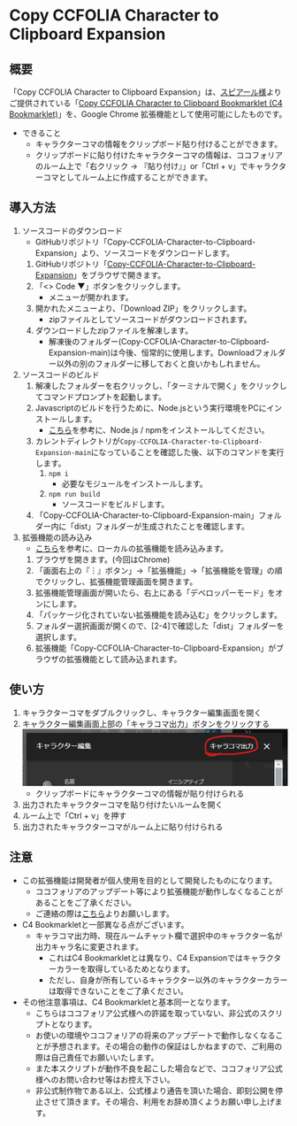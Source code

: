 # Copy CCFOLIA Character to Clipboard Expansion
## 概要
「Copy CCFOLIA Character to Clipboard Expansion」は、[スピアール様](https://twitter.com/Spealthon)よりご提供されている「[Copy CCFOLIA Character to Clipboard Bookmarklet (C4 Bookmarklet)](https://twitter.com/Spealthon/status/1524041818929004545)」を、Google Chrome 拡張機能として使用可能にしたものです。

- できること
    - キャラクターコマの情報をクリップボード貼り付けることができます。
    - クリップボードに貼り付けたキャラクターコマの情報は、ココフォリアのルーム上で「右クリック -> 『貼り付け』」or「Ctrl + v」でキャラクターコマとしてルーム上に作成することができます。

## 導入方法
1. ソースコードのダウンロード
    - GitHubリポジトリ「Copy-CCFOLIA-Character-to-Clipboard-Expansion」より、ソースコードをダウンロードします。
    1. GitHubリポジトリ「[Copy-CCFOLIA-Character-to-Clipboard-Expansion](https://github.com/LyriDev/Copy-CCFOLIA-Character-to-Clipboard-Expansion)」をブラウザで開きます。
    2. 「<> Code ▼」ボタンをクリックします。
        - メニューが開かれます。
    3. 開かれたメニューより、「Download ZIP」をクリックします。
        - zipファイルとしてソースコードがダウンロードされます。
    4. ダウンロードしたzipファイルを解凍します。
        - 解凍後のフォルダー(Copy-CCFOLIA-Character-to-Clipboard-Expansion-main)は今後、恒常的に使用します。Downloadフォルダー以外の別のフォルダーに移しておくと良いかもしれません。
2. ソースコードのビルド
    1. 解凍したフォルダーを右クリックし、「ターミナルで開く」をクリックしてコマンドプロンプトを起動します。
    2. Javascriptのビルドを行うために、Node.jsという実行環境をPCにインストールします。
        - [こちら](https://qiita.com/taiponrock/items/9001ae194571feb63a5e)を参考に、Node.js / npmをインストールしてください。
    3. カレントディレクトリが`Copy-CCFOLIA-Character-to-Clipboard-Expansion-main`になっていることを確認した後、以下のコマンドを実行します。
        1. `npm i`
            - 必要なモジュールをインストールします。
        2. `npm run build`
            - ソースコードをビルドします。
    4. 「Copy-CCFOLIA-Character-to-Clipboard-Expansion-main」フォルダー内に「dist」フォルダーが生成されたことを確認します。
3. 拡張機能の読み込み
    - [こちら](https://note.com/cute_echium873/n/n997dcf40b3a1)を参考に、ローカルの拡張機能を読み込みます。
    1. ブラウザを開きます。(今回はChrome)
    2. 「画面右上の『︙』ボタン」->「拡張機能」->「拡張機能を管理」の順でクリックし、拡張機能管理画面を開きます。
    3. 拡張機能管理画面が開いたら、右上にある「デベロッパーモード」をオンにします。
    4. 「パッケージ化されていない拡張機能を読み込む」をクリックします。
    5. フォルダー選択画面が開くので、[2-4]で確認した「dist」フォルダーを選択します。
    6. 拡張機能「Copy-CCFOLIA-Character-to-Clipboard-Expansion」がブラウザの拡張機能として読み込まれます。

## 使い方
1. キャラクターコマをダブルクリックし、キャラクター編集画面を開く
2. キャラクター編集画面上部の「キャラコマ出力」ボタンをクリックする
    ![画面プレビュー](./README/image.png)
    - クリップボードにキャラクターコマの情報が貼り付けられる
3. 出力されたキャラクターコマを貼り付けたいルームを開く
4. ルーム上で「Ctrl + v」を押す
5. 出力されたキャラクターコマがルーム上に貼り付けられる

## 注意
- この拡張機能は開発者が個人使用を目的として開発したものになります。
    - ココフォリアのアップデート等により拡張機能が動作しなくなることがあることをご了承ください。
    - ご連絡の際は[こちら](https://twitter.com/Lyri_TheHound)よりお願いします。
- C4 Bookmarkletと一部異なる点がございます。
    - キャラコマ出力時、現在ルームチャット欄で選択中のキャラクター名が出力キャラ名に変更されます。
        - これはC4 Bookmarkletとは異なり、C4 Expansionではキャラクターカラーを取得しているためとなります。
        - ただし、自身が所有しているキャラクター以外のキャラクターカラーは取得できないことをご了承ください。
- その他注意事項は、C4 Bookmarkletと基本同一となります。
    - こちらはココフォリア公式様への許諾を取っていない、非公式のスクリプトとなります。
    - お使いの環境やココフォリアの将来のアップデートで動作しなくなることが予想されます。その場合の動作の保証はしかねますので、ご利用の際は自己責任でお願いいたします。
    - また本スクリプトが動作不良を起こした場合などで、ココフォリア公式様へのお問い合わせ等はお控え下さい。
    - 非公式制作物である以上、公式様より通告を頂いた場合、即刻公開を停止させて頂きます。その場合、利用をお辞め頂くようお願い申し上げます。
